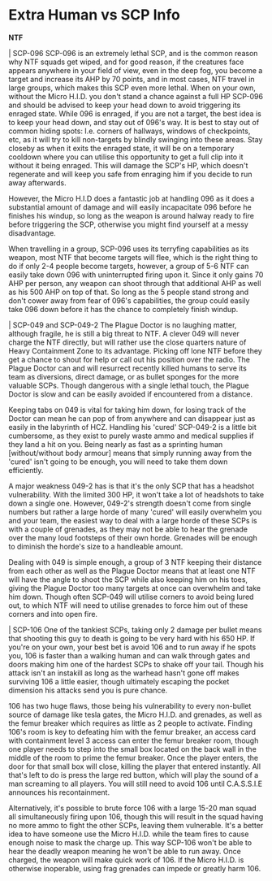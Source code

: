 # Extra Human vs SCP Info

**NTF**

| SCP-096
SCP-096 is an extremely lethal SCP, and is the common reason why NTF squads get wiped, and for good reason, if the creatures face appears anywhere in your field of view, even in the deep fog, you become a target and increase its AHP by 70 points, and in most cases, NTF travel in large groups, which makes this SCP even more lethal. When on your own, without the Micro H.I.D. you don't stand a chance against a full HP SCP-096 and should be advised to keep your head down to avoid triggering its enraged state. While 096 is enraged, if you are not a target, the best idea is to keep your head down, and stay out of 096's way. It is best to stay out of common hiding spots: I.e. corners of hallways, windows of checkpoints, etc, as it will try to kill non-targets by blindly swinging into these areas. Stay closeby as when it exits the enraged state, it will be on a temporary cooldown where you can utilise this opportunity to get a full clip into it without it being enraged. This will damage the SCP's HP, which doesn't regenerate and will keep you safe from enraging him if you decide to run away afterwards.

However, the Micro H.I.D does a fantastic job at handling 096 as it does a substantial amount of damage and will easily incapacitate 096 before he finishes his windup, so long as the weapon is around halway ready to fire before triggering the SCP, otherwise you might find yourself at a messy disadvantage.

When travelling in a group, SCP-096 uses its terryfing capabilities as its weapon, most NTF that become targets will flee, which is the right thing to do if only 2-4 people become targets, however, a group of 5-6 NTF can easily take down 096 with uninterrupted firing upon it. Since it only gains 70 AHP per person, any weapon can shoot through that additional AHP as well as his 500 AHP on top of that. So long as the 5 people stand strong and don't cower away from fear of 096's capabilities, the group could easily take 096 down before it has the chance to completely finish windup.

| SCP-049 and SCP-049-2
The Plague Doctor is no laughing matter, although fragile, he is still a big threat to NTF. A clever 049 will never charge the NTF directly, but will rather use the close quarters nature of Heavy Containment Zone to its advantage. Picking off lone NTF before they get a chance to shout for help or call out his position over the radio. The Plague Doctor can and will resurrect recently killed humans to serve its team as diversions, direct damage, or as bullet sponges for the more valuable SCPs. Though dangerous with a single lethal touch, the Plague Doctor is slow and can be easily avoided if encountered from a distance.

Keeping tabs on 049 is vital for taking him down, for losing track of the Doctor can mean he can pop of from anywhere and can disappear just as easily in the labyrinth of HCZ. Handling his 'cured' SCP-049-2 is a little bit cumbersome, as they exist to purely waste ammo and medical supplies if they land a hit on you. Being nearly as fast as a sprinting human [without/without body armour] means that simply running away from the 'cured' isn't going to be enough, you will need to take them down efficiently. 

A major weakness 049-2 has is that it's the only SCP that has a headshot vulnerability. With the limited 300 HP, it won't take a lot of headshots to take down a single one. However, 049-2's strength doesn't come from single numbers but rather a large horde of many 'cured' will easily overwhelm you and your team, the easiest way to deal with a large horde of these SCPs is with a couple of grenades, as they may not be able to hear the grenade over the many loud footsteps of their own horde. Grenades will be enough to diminish the horde's size to a handleable amount.

Dealing with 049 is simple enough, a group of 3 NTF keeping their distance from each other as well as the Plague Doctor means that at least one NTF will have the angle to shoot the SCP while also keeping him on his toes, giving the Plague Doctor too many targets at once can overwhelm and take him down. Though often SCP-049 will utilise corners to avoid being lured out, to which NTF will need to utilise grenades to force him out of these corners and into open fire.

| SCP-106
One of the tankiest SCPs, taking only 2 damage per bullet means that shooting this guy to death is going to be very hard with his 650 HP. If you're on your own, your best bet is avoid 106 and to run away if he spots you, 106 is faster than a walking human and can walk through gates and doors making him one of the hardest SCPs to shake off your tail. Though his attack isn't an instakill as long as the warhead hasn't gone off makes surviving 106 a little easier, though ultimately escaping the pocket dimension his attacks send you is pure chance.

106 has two huge flaws, those being his vulnerability to every non-bullet source of damage like tesla gates, the Micro H.I.D. and grenades, as well as the femur breaker which requires as little as 2 people to activate. Finding 106's room is key to defeating him with the femur breaker, an access card with containment level 3 access can enter the femur breaker room, though one player needs to step into the small box located on the back wall in the middle of the room to prime the femur breaker. Once the player enters, the door for that small box will close, killing the player that entered instantly. All that's left to do is press the large red button, which will play the sound of a man screaming to all players. You will still need to avoid 106 until C.A.S.S.I.E announces his recontainment.

Alternatively, it's possible to brute force 106 with a large 15-20 man squad all simultaneously firing upon 106, though this will result in the squad having no more ammo to fight the other SCPs, leaving them vulnerable. It's a better idea to have someone use the Micro H.I.D. while the team fires to cause enough noise to mask the charge up. This way SCP-106 won't be able to hear the deadly weapon meaning he won't be able to run away. Once charged, the weapon will make quick work of 106. If the Micro H.I.D. is otherwise inoperable, using frag grenades can impede or greatly harm 106.